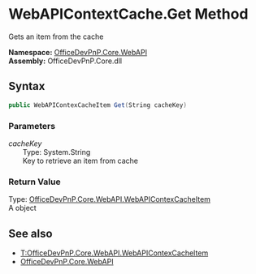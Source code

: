 # WebAPIContextCache.Get Method  
Gets an item from the cache  

**Namespace:** [OfficeDevPnP.Core.WebAPI](OfficeDevPnP.Core.WebAPI.md)  
**Assembly:** OfficeDevPnP.Core.dll  
## Syntax
```C#
public WebAPIContexCacheItem Get(String cacheKey)
```
### Parameters
*cacheKey*  
&emsp;&emsp;Type: System.String  
&emsp;&emsp;Key to retrieve an item from cache  
### Return Value
Type: [OfficeDevPnP.Core.WebAPI.WebAPIContexCacheItem](OfficeDevPnP.Core.WebAPI.WebAPIContexCacheItem.md)  
A  object

## See also
- [T:OfficeDevPnP.Core.WebAPI.WebAPIContexCacheItem](T:OfficeDevPnP.Core.WebAPI.WebAPIContexCacheItem.md)
- [OfficeDevPnP.Core.WebAPI](OfficeDevPnP.Core.WebAPI.md)
